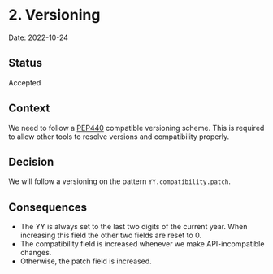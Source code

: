 # 2. Versioning

Date: 2022-10-24

## Status

Accepted

## Context

We need to follow a [PEP440](https://peps.python.org/pep-0440/) compatible versioning scheme. This is required to allow
other tools to resolve versions and compatibility properly.

## Decision

We will follow a versioning on the pattern `YY.compatibility.patch`.

## Consequences

* The YY is always set to the last two digits of the current year. When increasing this field the other two fields are
  reset to 0.
* The compatibility field is increased whenever we make API-incompatible changes.
* Otherwise, the patch field is increased.
